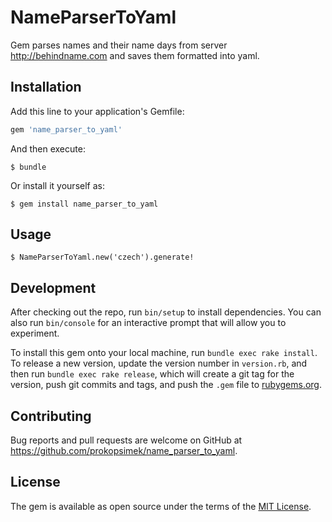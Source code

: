 # NameParserToYaml

Gem parses names and their name days from server http://behindname.com and saves them formatted into yaml.

## Installation

Add this line to your application's Gemfile:

```ruby
gem 'name_parser_to_yaml'
```

And then execute:

    $ bundle

Or install it yourself as:

    $ gem install name_parser_to_yaml

## Usage

    $ NameParserToYaml.new('czech').generate!

## Development

After checking out the repo, run `bin/setup` to install dependencies. You can also run `bin/console` for an interactive prompt that will allow you to experiment.

To install this gem onto your local machine, run `bundle exec rake install`. To release a new version, update the version number in `version.rb`, and then run `bundle exec rake release`, which will create a git tag for the version, push git commits and tags, and push the `.gem` file to [rubygems.org](https://rubygems.org).

## Contributing

Bug reports and pull requests are welcome on GitHub at https://github.com/prokopsimek/name_parser_to_yaml.


## License

The gem is available as open source under the terms of the [MIT License](http://opensource.org/licenses/MIT).

